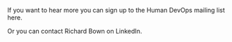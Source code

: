 If you want to hear more you can sign up to the Human DevOps mailing list here.

Or you can contact Richard Bown on LinkedIn.
